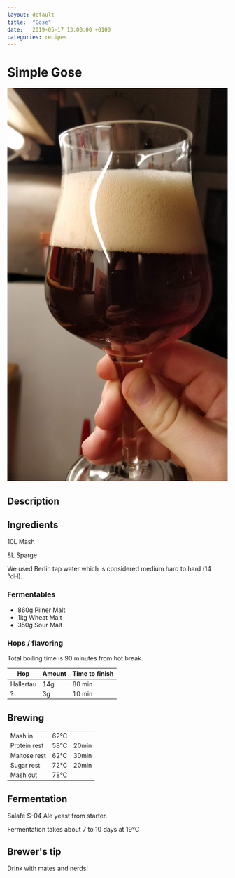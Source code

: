 ```yaml
---
layout: default
title:  "Gose"
date:   2019-05-17 13:00:00 +0100
categories: recipes
---
```


# Simple Gose



![Dark Winter Ale](/assets/winterale.jpg)

## Description


## Ingredients

10L Mash

8L Sparge

We used Berlin tap water which is considered medium hard to hard (14 °dH).


### Fermentables

- 860g Pilner Malt
- 1kg Wheat Malt
- 350g Sour Malt

### Hops / flavoring

Total boiling time is 90 minutes from hot break.

|Hop                 |Amount              | Time to finish |
|--------------------|--------------------|----------------|
|Hallertau           | 14g                |80 min          |
|   ?                |3g       |10 min          |


## Brewing

|       |         |        |
|-------|---------|--------|
|Mash in| 62°C    |        |
|Protein rest| 58°C |20min |
|Maltose rest| 62°C |30min  |
|Sugar rest| 72°C   |20min |
|Mash out         |78°C   ||

## Fermentation

Salafe S-04 Ale yeast from starter.

Fermentation takes about 7 to 10 days at 19°C

## Brewer's tip

Drink with mates and nerds!

